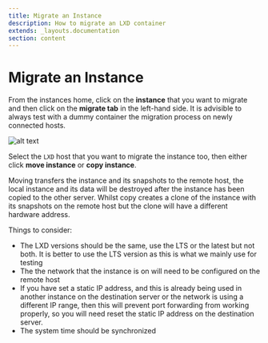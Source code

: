 ```yaml
---
title: Migrate an Instance
description: How to migrate an LXD container
extends: _layouts.documentation
section: content
---
```


# Migrate an Instance

From the instances home, click on the **instance** that you want to migrate and then click on the **migrate tab** in the left-hand side. It is advisible to always test with a dummy container the migration process on newly connected hosts.

![alt text](/assets/img/nuber/instance-migrate.png)

Select the `LXD` host that you want to migrate the instance too, then either click **move instance** or **copy instance**.

Moving transfers the instance and its snapshots to the remote host, the local instance and its data will be destroyed after the instance has been copied to the other server. Whilst copy creates a clone of the instance with its snapshots on the remote host but the clone will have a different hardware address.

Things to consider:

- The LXD versions should be the same, use the LTS or the latest but not both. It is better to use the LTS version as this is what we mainly use for testing
- The the network that the instance is on will need to be configured on the remote host
- If you have set a static IP address, and this is already being used in another instance on the destination server or the network is using a different IP range, then this will prevent port forwarding from working properly, so you will need reset the static IP address on the destination server.
- The system time should be synchronized
